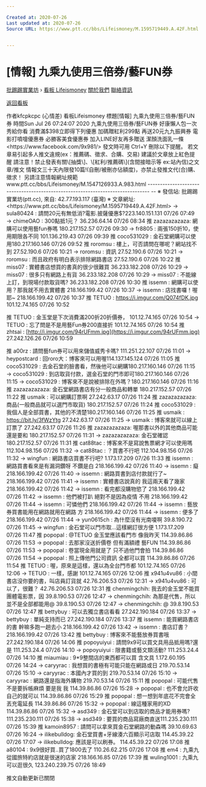 ```yaml
---

Created at: 2020-07-26
Last updated at: 2020-07-26
Source URL: https://www.ptt.cc/bbs/Lifeismoney/M.1595719449.A.42F.html


---
```


# [情報] 九乘九使用三倍券/藝FUN券


[批踢踢實業坊](https://www.ptt.cc/bbs/) › [看板 Lifeismoney](https://www.ptt.cc/bbs/Lifeismoney/index.html) [關於我們](https://www.ptt.cc/about.html) [聯絡資訊](https://www.ptt.cc/contact.html)

[返回看板](https://www.ptt.cc/bbs/Lifeismoney/index.html)

作者kfcpkcpc (心情差)
看板Lifeismoney
標題\[情報\] 九乘九使用三倍券/藝FUN券
時間Sun Jul 26 07:24:07 2020
九乘九使用三倍券/藝FUN券 好康懶人包一次秀給你看 消費滿$398立即得下列優惠 加碼贈紅利299點 再送20元九九振興券 電影打噴嚏優惠券 必勝客美食優惠券 加入LINE好友再多贈送 潔顏洗面乳一條 <https://www.facebook.com/9x981/> 發文時可用 Ctrl+Y 刪除以下提醒。 若文章易引起多人推文違規(ex：推薦碼、徵求、合購、交易) 建議於文章放上紅色提醒 請注意！禁止發表有關\[抽獎\]、\[紅利/推薦碼\](含間接暗示等 ex:站內信)之文章/推文 情報文三十天內限發10篇!(自刪/被刪亦佔額度)，亦禁止發推文代(合)購、徵求！ 另請注意情報網址規範 www.ptt.cc/bbs/Lifeismoney/M.1547126933.A.983.html ------------------------------------------------------------------------------- -- ※ 發信站: 批踢踢實業坊(ptt.cc), 來自: 42.77.193.117 (臺灣) ※ 文章網址: <https://www.ptt.cc/bbs/Lifeismoney/M.1595719449.A.42F.html>
→ sula80424 : 請問20元有無低消?電影.披薩優惠$?223.140.151.131 07/26 07:49
→ chimeOAO : 300點抵1元？ 36.236.64.14 07/26 08:34
推 zazazazazaza: 網購可以使用藝fun券嗎 180.217.152.57 07/26 09:30
→ fr8805 : 兩張150折10，使用期限各不同 101.136.219.43 07/26 09:39
推 coco531029 : 金石堂網購可以使用180.217.160.146 07/26 09:52
推 roromsu : 樓上，可否請問在哪呢？網站找不到 27.52.190.6 07/26 10:21
→ roromsu : 資訊 27.52.190.6 07/26 10:21
→ roromsu : 而且政府有明白表示排除網路書店 27.52.190.6 07/26 10:22
推 miss07 : 實體書店想買的書真的很少很難買 36.233.182.208 07/26 10:29
→ miss07 : 很多只有網路上有貨 36.233.182.208 07/26 10:29
→ miss07 : 不能線上訂，到現場付款取貨嗎? 36.233.182.208 07/26 10:30
推 issemn : 網購可以使用？那我就不用去實體書 218.166.199.42 07/26 10:37
→ issemn : 店找書囉！喔耶~ 218.166.199.42 07/26 10:37
推 TETUO : <https://i.imgur.com/Q074fDK.jpg> 101.12.74.165 07/26 10:52

推 TETUO : 金玉堂是下次消費滿200折20折價券， 101.12.74.165 07/26 10:54
→ TETUO : 忘了問是不是用藝Fun券200直接折 101.12.74.165 07/26 10:54
推 zhtsai : [http://i.imgur.com/94rUFmm.jpg](https://i.imgur.com/94rUFmm.jpg) 27.242.126.26 07/26 10:59

推 a00rz : 請問藝fun券可以用來儲值威秀卡嗎? 111.251.22.107 07/26 11:01
→ heypostcard : 回roro大：博客來可以用喔114.137.145.124 07/26 11:05
推 coco531029 : 去金石堂的臉書看，然後他可以網購180.217.160.146 07/26 11:15
→ coco531029 : 到店取貨付款，選金石堂的門市即可180.217.160.146 07/26 11:15
→ coco531029 : 博客來不是說被排除在外嗎？180.217.160.146 07/26 11:16
推 zazazazazaza: 金石堂網路書店有分一般商品和轉單 180.217.152.57 07/26 11:22
推 usmaik : 可以網購訂票啊 27.242.63.17 07/26 11:24
推 zazazazazaza: 商品(一般商品就可以選門市取貨) 180.217.152.57 07/26 11:24
推 coco531029 : 我個人是全部買書，其他的不清楚180.217.160.146 07/26 11:25
推 usmaik : <https://bit.ly/3fWzYtg> 27.242.63.17 07/26 11:25
→ usmaik : 博客來就可以線上訂票了 27.242.63.17 07/26 11:26
推 zazazazazaza: 喔那書以外的其他商品可能還是要和 180.217.152.57 07/26 11:31
→ zazazazazaza: 金石堂確認 180.217.152.57 07/26 11:31
推 cat88tac : 博客來不是寫說售票網才可以使用嗎 112.104.98.156 07/26 11:32
→ cat88tac : ？買書不行吧 112.104.98.156 07/26 11:32
→ wingfun : 網路書店買書不行吧? 1.173.17.209 07/26 11:33
推 issemn : 網路買書看來是有漏洞鑽呀 不鑽是白 218.166.199.42 07/26 11:40
→ issemn : 癡 218.166.199.42 07/26 11:40
→ issemn : 網路買書到店付款就行了~ 218.166.199.42 07/26 11:41
→ issemn : 實體書店說真的 我這兩天看了幾家 218.166.199.42 07/26 11:42
→ issemn : 看完都沒購物慾了 218.166.199.42 07/26 11:42
→ issemn : 他們被打趴 絕對不是因為疫情 不用 218.166.199.42 07/26 11:44
→ issemn : 可憐他們 218.166.199.42 07/26 11:44
→ issemn : 藝放券買書能用在網路就用在網路 方 218.166.199.42 07/26 11:44
→ issemn : 便多了 218.166.199.42 07/26 11:44
→ yun0615ch : 為什麼沒有光南嗄啊 39.8.190.72 07/26 11:45
→ wingfun : 金石堂可以門市取...這樣網訂很方便 1.173.17.209 07/26 11:47
推 popopal : @TETUO 金玉堂應該看門市 像我昨天 114.39.86.86 07/26 11:53
→ popopal : 去那家沒送折價卷 但有滿額禮 藝FUN 114.39.86.86 07/26 11:53
→ popopal : 卷當現金用就是了 只不過他門會拍 114.39.86.86 07/26 11:54
→ popopal : 照上傳他門公司資訊 全都可以買 114.39.86.86 07/26 11:54
推 TETUO : 喔，原來是這樣，還以為全台門市都 101.12.74.165 07/26 12:06
→ TETUO : 一樣，感謝 101.12.74.165 07/26 12:06
推 x941u4vu86 : 小間書店沒你要的書，叫店員訂貨就 42.76.206.53 07/26 12:31
→ x941u4vu86 : 可以了，很難？ 42.76.206.53 07/26 12:31
推 chenmingchih: 我去的金玉堂不能買團體電影票，因 39.8.190.53 07/26 12:47
→ chenmingchih: 為那是代售，所以並不是全部都能用@ 39.8.190.53 07/26 12:47
→ chenmingchih: @ 39.8.190.53 07/26 12:47
推 bettybuy : 可以去獨立書店看看 27.242.190.184 07/26 13:37
→ bettybuy : 單純支持而已 27.242.190.184 07/26 13:37
推 issemn : 能買網路書店的書 幹嘛多跑一趟去小 218.166.199.42 07/26 13:42
→ issemn : 書店訂書？ 218.166.199.42 07/26 13:42
推 bettybuy : 博客來不能藝放券買書哦 27.242.190.184 07/26 14:06
推 popoyuiyui : 請問9x9可以買文具用品抵用嗎?還是 111.253.24.4 07/26 14:10
→ popoyuiyui : 限書籍或藝文類活動? 111.253.24.4 07/26 14:10
推 miaumiau : 9\*9整間店的東西都可以買 含文具 1.172.60.195 07/26 14:24
→ caryyrac : 我想買的書極有可能只能在網路或日 219.70.53.14 07/26 15:10
→ caryyrac : 本國內才買的到 219.70.53.14 07/26 15:10
→ caryyrac : 網路還是指海外購物 219.70.53.14 07/26 15:11
推 popopal : 可能代售不是要拆帳麻煩 要是我 我 114.39.86.86 07/26 15:28
→ popopal : 也不會允許收 自己的就可以 114.39.86.86 07/26 15:29
推 popopal : 想一想到年底花不完會全丟充電延長 114.39.86.86 07/26 15:32
→ popopal : 線這種家用的XD 114.39.86.86 07/26 15:32
→ asd349 : 金石堂可以到店取的商品才能用券嗎?111.235.230.111 07/26 15:38
→ asd349 : 要買的商品寫廠商直送111.235.230.111 07/26 15:39
推 kamoin8957 : 請問可以拿來買金石堂網路的動森嗎 39.10.69.63 07/26 16:24
→ ilikebulldog: 金石堂買書+牙線湊六百顯示可店取 114.45.39.22 07/26 17:07
→ ilikebulldog: 應該是可以刷券。 114.45.39.22 07/26 17:08
推 a80104 : 9x9很好買..買了1800去了 110.26.62.215 07/26 17:08
推 em4 : 九乘九從國旅特約店就是很迷的店家 218.166.16.85 07/26 17:39
推 wuling1001 : 九乘九可以逛很久 123.240.239.75 07/26 18:49

推文自動更新已關閉


